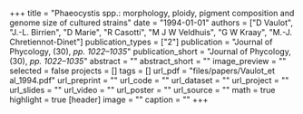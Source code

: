 +++
title = "Phaeocystis spp.: morphology, ploidy, pigment composition and genome size of cultured strains"
date = "1994-01-01"
authors = ["D Vaulot", "J.-L. Birrien", "D Marie", "R Casotti", "M J W Veldhuis", "G W Kraay", "M.-J. Chretiennot-Dinet"]
publication_types = ["2"]
publication = "Journal of Phycology, (30), _pp. 1022–1035_"
publication_short = "Journal of Phycology, (30), _pp. 1022–1035_"
abstract = ""
abstract_short = ""
image_preview = ""
selected = false
projects = []
tags = []
url_pdf = "files/papers/Vaulot_et al_1994.pdf"
url_preprint = ""
url_code = ""
url_dataset = ""
url_project = ""
url_slides = ""
url_video = ""
url_poster = ""
url_source = ""
math = true
highlight = true
[header]
image = ""
caption = ""
+++
